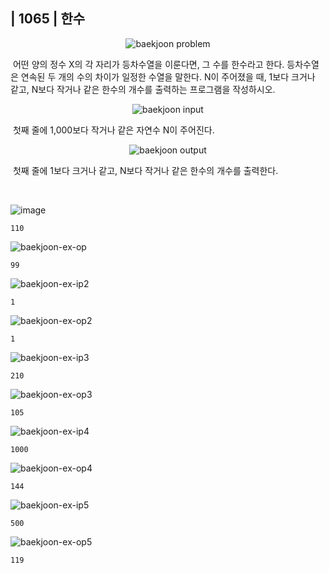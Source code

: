 ## | 1065 | 한수

<p align="center">
  <img src="https://user-images.githubusercontent.com/76546167/145960503-58714af7-c6cd-4a89-8064-fdc213a0e744.PNG" 
alt="baekjoon problem" /></p>

&nbsp;어떤 양의 정수 X의 각 자리가 등차수열을 이룬다면, 그 수를 한수라고 한다. 등차수열은 연속된 두 개의 수의 차이가 일정한 수열을 말한다. N이 주어졌을 때, 1보다 크거나 같고, N보다 작거나 같은 한수의 개수를 출력하는 프로그램을 작성하시오. 

<p align="center">
  <img src="https://user-images.githubusercontent.com/76546167/145960554-2792a951-dc7d-42bd-bc0a-d9ccf7891a97.PNG" 
alt="baekjoon input" /></p>

&nbsp;첫째 줄에 1,000보다 작거나 같은 자연수 N이 주어진다.

<p align="center">
  <img src="https://user-images.githubusercontent.com/76546167/145960716-4c6c1514-9ad7-4e80-8083-954118b9f689.PNG" 
alt="baekjoon output" /></p>

&nbsp;첫째 줄에 1보다 크거나 같고, N보다 작거나 같은 한수의 개수를 출력한다.

</br>

![image](https://user-images.githubusercontent.com/76546167/145961090-b47d9b82-39d2-46f2-bc69-4ad4858b1704.png)

```
110
```

![baekjoon-ex-op](https://user-images.githubusercontent.com/76546167/145961616-3b9d8b2d-2027-4834-bbaf-62792f46d203.PNG)

```
99
```

![baekjoon-ex-ip2](https://user-images.githubusercontent.com/76546167/146166765-a3b5a784-6203-4e60-a87c-3797e8a257b5.PNG)

```
1
```

![baekjoon-ex-op2](https://user-images.githubusercontent.com/76546167/146166814-93c35a20-8523-4cba-b410-f658adf7c2e6.PNG)

```
1
```

![baekjoon-ex-ip3](https://user-images.githubusercontent.com/76546167/150358127-936beb31-f154-49c2-be59-306248c51f38.PNG)

```
210
```

![baekjoon-ex-op3](https://user-images.githubusercontent.com/76546167/150358425-d3740a42-9ea1-41ed-84bf-0b2a95eea0ba.PNG)

```
105
```

![baekjoon-ex-ip4](https://user-images.githubusercontent.com/76546167/150358589-5b46b864-25a1-40db-8d96-88a9084cae0d.PNG)

```
1000
```

![baekjoon-ex-op4](https://user-images.githubusercontent.com/76546167/150358654-fa5b7a77-3507-4066-93ab-e6b4e7722213.PNG)

```
144
```

![baekjoon-ex-ip5](https://user-images.githubusercontent.com/76546167/150358724-5e728462-0712-4f52-95ce-8c44ce6c017c.PNG)

```
500
```

![baekjoon-ex-op5](https://user-images.githubusercontent.com/76546167/150358764-07dd048e-6e24-4a20-bc81-19896ff10d7b.PNG)

```
119
```
